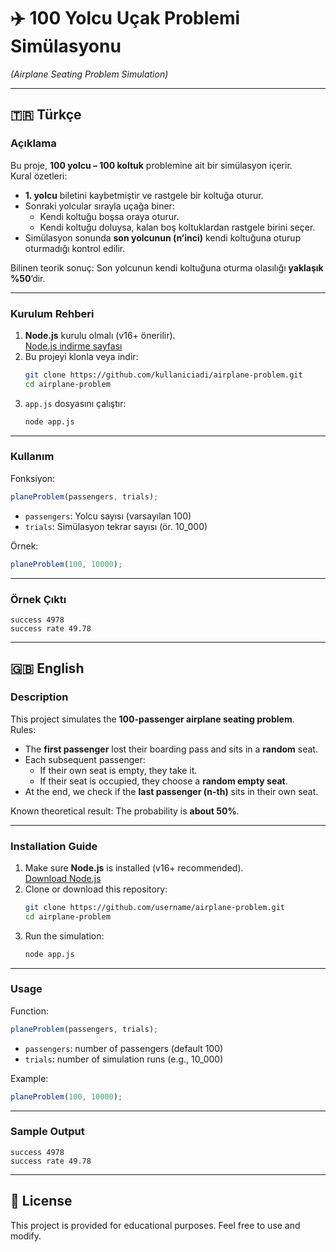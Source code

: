 # ✈️ 100 Yolcu Uçak Problemi Simülasyonu  
*(Airplane Seating Problem Simulation)*

---

## 🇹🇷 Türkçe

### Açıklama
Bu proje, **100 yolcu – 100 koltuk** problemine ait bir simülasyon içerir.  
Kural özetleri:
- **1. yolcu** biletini kaybetmiştir ve rastgele bir koltuğa oturur.
- Sonraki yolcular sırayla uçağa biner:
  - Kendi koltuğu boşsa oraya oturur.
  - Kendi koltuğu doluysa, kalan boş koltuklardan rastgele birini seçer.
- Simülasyon sonunda **son yolcunun (n’inci)** kendi koltuğuna oturup oturmadığı kontrol edilir.

Bilinen teorik sonuç: Son yolcunun kendi koltuğuna oturma olasılığı **yaklaşık %50**’dir.

---

### Kurulum Rehberi
1. **Node.js** kurulu olmalı (v16+ önerilir).  
   [Node.js indirme sayfası](https://nodejs.org/)
2. Bu projeyi klonla veya indir:  
   ```bash
   git clone https://github.com/kullaniciadi/airplane-problem.git
   cd airplane-problem
   ```
3. `app.js` dosyasını çalıştır:  
   ```bash
   node app.js
   ```

---

### Kullanım
Fonksiyon:  
```js
planeProblem(passengers, trials);
```
- `passengers`: Yolcu sayısı (varsayılan 100)  
- `trials`: Simülasyon tekrar sayısı (ör. 10_000)

Örnek:  
```js
planeProblem(100, 10000);
```

---

### Örnek Çıktı
```
success 4978
success rate 49.78
```

---

## 🇬🇧 English

### Description
This project simulates the **100-passenger airplane seating problem**.  
Rules:
- The **first passenger** lost their boarding pass and sits in a **random** seat.
- Each subsequent passenger:
  - If their own seat is empty, they take it.
  - If their seat is occupied, they choose a **random empty seat**.
- At the end, we check if the **last passenger (n-th)** sits in their own seat.

Known theoretical result: The probability is **about 50%**.

---

### Installation Guide
1. Make sure **Node.js** is installed (v16+ recommended).  
   [Download Node.js](https://nodejs.org/)
2. Clone or download this repository:  
   ```bash
   git clone https://github.com/username/airplane-problem.git
   cd airplane-problem
   ```
3. Run the simulation:  
   ```bash
   node app.js
   ```

---

### Usage
Function:  
```js
planeProblem(passengers, trials);
```
- `passengers`: number of passengers (default 100)  
- `trials`: number of simulation runs (e.g., 10_000)

Example:  
```js
planeProblem(100, 10000);
```

---

### Sample Output
```
success 4978
success rate 49.78
```

---

## 📜 License
This project is provided for educational purposes. Feel free to use and modify.  
